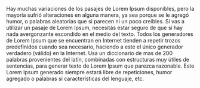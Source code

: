 Hay muchas variaciones de los pasajes de Lorem Ipsum disponibles,
pero la mayoría sufrió alteraciones en alguna manera, ya sea porque
se le agregó humor, o palabras aleatorias que si parecen ni un poco
creíbles. Si vas a utilizar un pasaje de Lorem Ipsum, necesitás estar
seguro de que si hay nada avergonzante escondido en el medio del texto.
Todos los generadores de Lorem Ipsum que se encuentran en Internet
tienden a repetir trozos predefinidos cuando sea necesario, haciendo a
este el único generador verdadero (válido) en la Internet. Usa un
diccionario de mas de 200 palabras provenientes del latín, combinadas
con estructuras muy útiles de sentencias, para generar texto de Lorem
Ipsum que parezca razonable. Este Lorem Ipsum generado siempre estará
libre de repeticiones, humor agregado o palabras si características del
lenguaje, etc.        